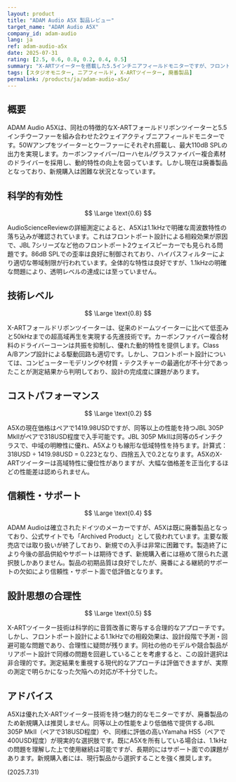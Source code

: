 ```yaml
---
layout: product
title: "ADAM Audio A5X 製品レビュー"
target_name: "ADAM Audio A5X"
company_id: adam-audio
lang: ja
ref: adam-audio-a5x
date: 2025-07-31
rating: [2.5, 0.6, 0.8, 0.2, 0.4, 0.5]
summary: "X-ARTツイーターを搭載した5.5インチニアフィールドモニターですが、フロントポート設計による1.1kHzでの明確な周波数特性の問題と、廃番による限定的なサポートが課題となっています。"
tags: [スタジオモニター, ニアフィールド, X-ARTツイーター, 廃番製品]
permalink: /products/ja/adam-audio-a5x/
---
```


## 概要

ADAM Audio A5Xは、同社の特徴的なX-ARTフォールドリボンツイーターと5.5インチウーファーを組み合わせた2ウェイアクティブニアフィールドモニターです。50Wアンプをツイーターとウーファーにそれぞれ搭載し、最大110dB SPLの出力を実現します。カーボンファイバー/ローハセル/グラスファイバー複合素材のドライバーを採用し、動的特性の向上を図っています。しかし現在は廃番製品となっており、新規購入は困難な状況となっています。

## 科学的有効性

$$ \Large \text{0.6} $$

AudioScienceReviewの詳細測定によると、A5Xは1.1kHzで明確な周波数特性の落ち込みが確認されています。これはフロントポート設計による相殺効果が原因で、JBL 7シリーズなど他のフロントポート2ウェイスピーカーでも見られる問題です。86dB SPLでの歪率は良好に制御されており、ハイパスフィルターにより適切な帯域制限が行われています。全体的な特性は良好ですが、1.1kHzの明確な問題により、透明レベルの達成には至っていません。

## 技術レベル

$$ \Large \text{0.8} $$

X-ARTフォールドリボンツイーターは、従来のドームツイーターに比べて低歪みと50kHzまでの超高域再生を実現する先進技術です。カーボンファイバー複合材料のドライバーコーンは共振を抑制し、優れた動的特性を提供します。Class A/Bアンプ設計による駆動回路も適切です。しかし、フロントポート設計については、コンピューターモデリングや材質・テクスチャーの最適化が不十分であったことが測定結果から判明しており、設計の完成度に課題があります。

## コストパフォーマンス

$$ \Large \text{0.2} $$

A5Xの現在価格はペアで1419.98USDですが、同等以上の性能を持つJBL 305P MkIIがペアで318USD程度で入手可能です。JBL 305P MkIIは同等の5インチクラスで、中域の明瞭性に優れ、A5Xよりも線形な低域特性を持ちます。計算式：318USD ÷ 1419.98USD = 0.223となり、四捨五入で0.2となります。A5XのX-ARTツイーターは高域特性に優位性がありますが、大幅な価格差を正当化するほどの性能差は認められません。

## 信頼性・サポート

$$ \Large \text{0.4} $$

ADAM Audioは確立されたドイツのメーカーですが、A5Xは既に廃番製品となっており、公式サイトでも「Archived Product」として扱われています。主要な販売店では取り扱いが終了しており、新規での入手は非常に困難です。製造終了により今後の部品供給やサポートは期待できず、新規購入者には極めて限られた選択肢しかありません。製品の初期品質は良好でしたが、廃番による継続的サポートの欠如により信頼性・サポート面で低評価となります。

## 設計思想の合理性

$$ \Large \text{0.5} $$

X-ARTツイーター技術は科学的に音質改善に寄与する合理的なアプローチです。しかし、フロントポート設計による1.1kHzでの相殺効果は、設計段階で予測・回避可能な問題であり、合理性に疑問が残ります。同社の他のモデルや競合製品がリアポート設計で同様の問題を回避していることを考慮すると、この設計選択は非合理的です。測定結果を重視する現代的なアプローチは評価できますが、実際の測定で明らかになった欠陥への対応が不十分でした。

## アドバイス

A5Xは優れたX-ARTツイーター技術を持つ魅力的なモニターですが、廃番製品のため新規購入は推奨しません。同等以上の性能をより低価格で提供するJBL 305P MkII（ペアで318USD程度）や、同様に評価の高いYamaha HS5（ペアで400USD程度）が現実的な選択肢です。既にA5Xを所有している場合は、1.1kHzの問題を理解した上で使用継続は可能ですが、長期的にはサポート面での課題があります。新規購入者には、現行製品から選択することを強く推奨します。

(2025.7.31)
